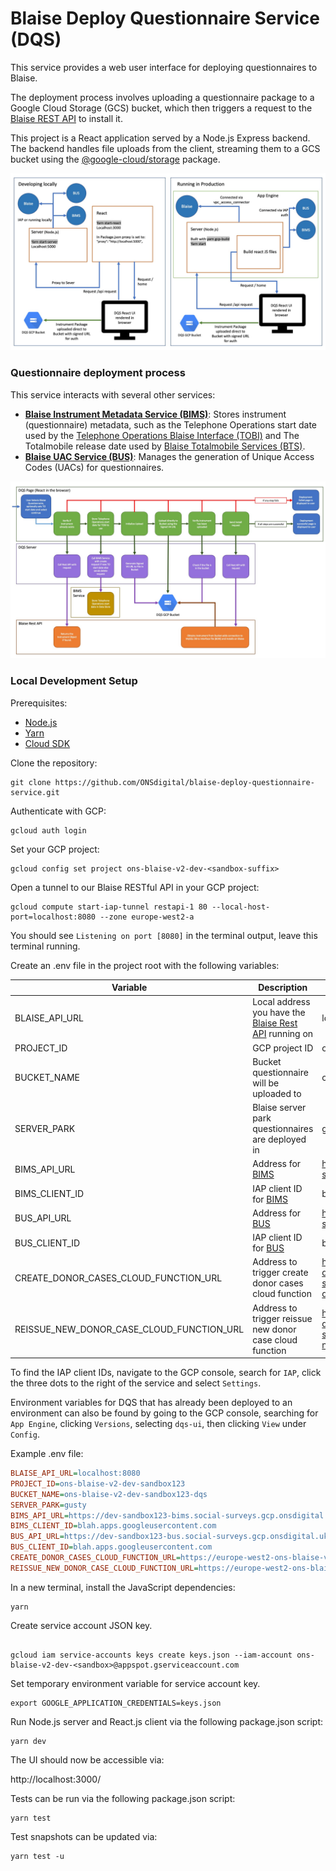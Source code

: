 # Blaise Deploy Questionnaire Service (DQS)

This service provides a web user interface for deploying questionnaires to Blaise.

The deployment process involves uploading a questionnaire package to a Google Cloud Storage (GCS) bucket, which then triggers a request to the [Blaise REST API](https://github.com/ONSdigital/blaise-api-rest) to install it.

This project is a React application served by a Node.js Express backend. The backend handles file uploads from the client, streaming them to a GCS bucket using the [@google-cloud/storage](https://www.npmjs.com/package/@google-cloud/storage) package.

![](.github/DQS_Architecture_Diagram.jpg)

### Questionnaire deployment process

This service interacts with several other services:

-   **[Blaise Instrument Metadata Service (BIMS)](https://github.com/ONSdigital/blaise-instrument-metadata-service)**: Stores instrument (questionnaire) metadata, such as the Telephone Operations start date used by the [Telephone Operations Blaise Interface (TOBI)](https://github.com/ONSdigital/telephone-operations-blaise-interface) and The Totalmobile release date used by [Blaise Totalmobile Services (BTS)](https://github.com/ONSdigital/blaise-totalmobile-services).
-   **[Blaise UAC Service (BUS)](https://github.com/ONSdigital/blaise-uac-service)**: Manages the generation of Unique Access Codes (UACs) for questionnaires.

![](.github/DQS_upload_process_Diagram.jpg)

### Local Development Setup

Prerequisites:

- [Node.js](https://nodejs.org/)
- [Yarn](https://yarnpkg.com/)
- [Cloud SDK](https://cloud.google.com/sdk/)

Clone the repository:

```shell
git clone https://github.com/ONSdigital/blaise-deploy-questionnaire-service.git
```

Authenticate with GCP:

```shell
gcloud auth login
```

Set your GCP project:

```shell
gcloud config set project ons-blaise-v2-dev-<sandbox-suffix>
```

Open a tunnel to our Blaise RESTful API in your GCP project:

```shell
gcloud compute start-iap-tunnel restapi-1 80 --local-host-port=localhost:8080 --zone europe-west2-a
```

You should see `Listening on port [8080]` in the terminal output, leave this terminal running.

Create an .env file in the project root with the following variables:

| Variable | Description | Example |
| - | - | - |
| BLAISE_API_URL | Local address you have the [Blaise Rest API](https://github.com/ONSdigital/blaise-api-rest) running on | localhost:8080 |
| PROJECT_ID | GCP project ID | ons-blaise-dev-sandbox123 |
| BUCKET_NAME | Bucket questionnaire will be uploaded to | ons-blaise-dev-sandbox123-dqs |
| SERVER_PARK | Blaise server park questionnaires are deployed in | gusty |
| BIMS_API_URL | Address for [BIMS](https://github.com/ONSdigital/blaise-instrument-metadata-service) | https://dev-sandbox123-bims.social-surveys.gcp.onsdigital.uk |
| BIMS_CLIENT_ID | IAP client ID for [BIMS](https://github.com/ONSdigital/blaise-instrument-metadata-service) | blah.apps.googleusercontent.com |
| BUS_API_URL | Address for [BUS](https://github.com/ONSdigital/blaise-uac-service) | https://dev-sandbox123-bus.social-surveys.gcp.onsdigital.uk |
| BUS_CLIENT_ID | IAP client ID for [BUS](https://github.com/ONSdigital/blaise-uac-service)| blah.apps.googleusercontent.com |
| CREATE_DONOR_CASES_CLOUD_FUNCTION_URL | Address to trigger create donor cases cloud function | https://europe-west2-ons-blaise-v2-dev-sandbox123.cloudfunctions.net/create-donor-cases |
| REISSUE_NEW_DONOR_CASE_CLOUD_FUNCTION_URL | Address to trigger reissue new donor case cloud function | https://europe-west2-ons-blaise-v2-dev-sandbox123.cloudfunctions.net/reissue-new-donor-case |

To find the IAP client IDs, navigate to the GCP console, search for `IAP`, click the three dots to the right of the service and select `Settings`.

Environment variables for DQS that has already been deployed to an environment can also be found by going to the GCP console, searching for `App Engine`, clicking `Versions`, selecting `dqs-ui`, then clicking `View` under `Config`.

Example .env file:

```ini 
BLAISE_API_URL=localhost:8080
PROJECT_ID=ons-blaise-v2-dev-sandbox123
BUCKET_NAME=ons-blaise-v2-dev-sandbox123-dqs
SERVER_PARK=gusty
BIMS_API_URL=https://dev-sandbox123-bims.social-surveys.gcp.onsdigital.uk
BIMS_CLIENT_ID=blah.apps.googleusercontent.com
BUS_API_URL=https://dev-sandbox123-bus.social-surveys.gcp.onsdigital.uk
BUS_CLIENT_ID=blah.apps.googleusercontent.com
CREATE_DONOR_CASES_CLOUD_FUNCTION_URL=https://europe-west2-ons-blaise-v2-dev-sandbox123.cloudfunctions.net/create-donor-cases
REISSUE_NEW_DONOR_CASE_CLOUD_FUNCTION_URL=https://europe-west2-ons-blaise-v2-dev-sandbox123.cloudfunctions.net/reissue-new-donor-case
```

In a new terminal, install the JavaScript dependencies:

```shell
yarn
```

Create service account JSON key.

```shell

gcloud iam service-accounts keys create keys.json --iam-account ons-blaise-v2-dev-<sandbox>@appspot.gserviceaccount.com
```

Set temporary environment variable for service account key.

```shell
export GOOGLE_APPLICATION_CREDENTIALS=keys.json
```

Run Node.js server and React.js client via the following package.json script:

```shell script
yarn dev
```

The UI should now be accessible via:

http://localhost:3000/

Tests can be run via the following package.json script:

```shell script
yarn test
```

Test snapshots can be updated via:

```shell script
yarn test -u
```
